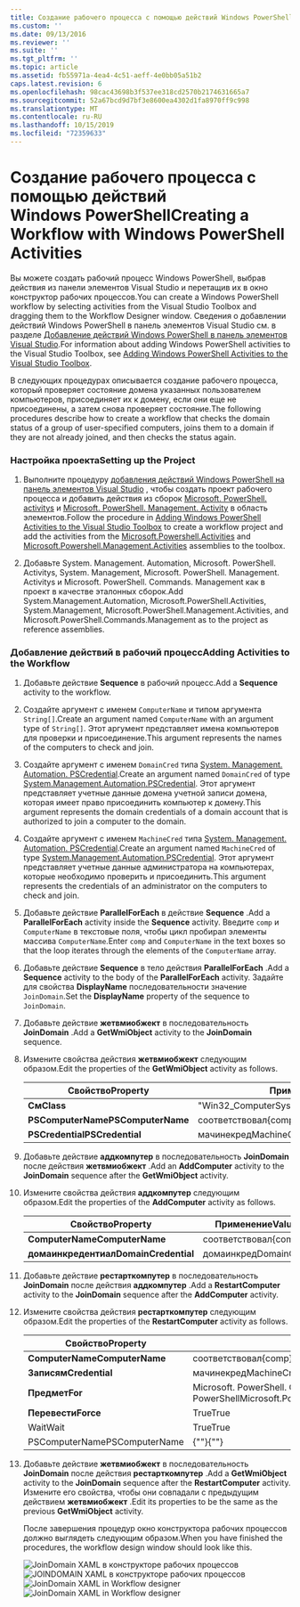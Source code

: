 ```yaml
---
title: Создание рабочего процесса с помощью действий Windows PowerShell | Документация Майкрософт
ms.custom: ''
ms.date: 09/13/2016
ms.reviewer: ''
ms.suite: ''
ms.tgt_pltfrm: ''
ms.topic: article
ms.assetid: fb55971a-4ea4-4c51-aeff-4e0bb05a51b2
caps.latest.revision: 6
ms.openlocfilehash: 98cac43698b3f537ee318cd2570b2174631665a7
ms.sourcegitcommit: 52a67bcd9d7bf3e8600ea4302d1fa8970ff9c998
ms.translationtype: MT
ms.contentlocale: ru-RU
ms.lasthandoff: 10/15/2019
ms.locfileid: "72359633"
---
```

# <a name="creating-a-workflow-with-windows-powershell-activities"></a><span data-ttu-id="08d97-102">Создание рабочего процесса с помощью действий Windows PowerShell</span><span class="sxs-lookup"><span data-stu-id="08d97-102">Creating a Workflow with Windows PowerShell Activities</span></span>

<span data-ttu-id="08d97-103">Вы можете создать рабочий процесс Windows PowerShell, выбрав действия из панели элементов Visual Studio и перетащив их в окно конструктор рабочих процессов.</span><span class="sxs-lookup"><span data-stu-id="08d97-103">You can create a Windows PowerShell workflow by selecting activities from the Visual Studio Toolbox and dragging them to the Workflow Designer window.</span></span> <span data-ttu-id="08d97-104">Сведения о добавлении действий Windows PowerShell в панель элементов Visual Studio см. в разделе [Добавление действий Windows PowerShell в панель элементов Visual Studio](./adding-windows-powershell-activities-to-the-visual-studio-toolbox.md).</span><span class="sxs-lookup"><span data-stu-id="08d97-104">For information about adding Windows PowerShell activities to the Visual Studio Toolbox, see [Adding Windows PowerShell Activities to the Visual Studio Toolbox](./adding-windows-powershell-activities-to-the-visual-studio-toolbox.md).</span></span>

<span data-ttu-id="08d97-105">В следующих процедурах описывается создание рабочего процесса, который проверяет состояние домена указанных пользователем компьютеров, присоединяет их к домену, если они еще не присоединены, а затем снова проверяет состояние.</span><span class="sxs-lookup"><span data-stu-id="08d97-105">The following procedures describe how to create a workflow that checks the domain status of a group of user-specified computers, joins them to a domain if they are not already joined, and then checks the status again.</span></span>

### <a name="setting-up-the-project"></a><span data-ttu-id="08d97-106">Настройка проекта</span><span class="sxs-lookup"><span data-stu-id="08d97-106">Setting up the Project</span></span>

1. <span data-ttu-id="08d97-107">Выполните процедуру [добавления действий Windows PowerShell на панель элементов Visual Studio](./adding-windows-powershell-activities-to-the-visual-studio-toolbox.md) , чтобы создать проект рабочего процесса и добавить действия из сборок [Microsoft. PowerShell. activitys](/dotnet/api/Microsoft.PowerShell.Activities) и [Microsoft. PowerShell. Management. Activity](/dotnet/api/Microsoft.PowerShell.Management.Activities) в область элементов.</span><span class="sxs-lookup"><span data-stu-id="08d97-107">Follow the procedure in [Adding Windows PowerShell Activities to the Visual Studio Toolbox](./adding-windows-powershell-activities-to-the-visual-studio-toolbox.md) to create a workflow project and add the activities from the [Microsoft.Powershell.Activities](/dotnet/api/Microsoft.PowerShell.Activities) and [Microsoft.Powershell.Management.Activities](/dotnet/api/Microsoft.PowerShell.Management.Activities) assemblies to the toolbox.</span></span>

2. <span data-ttu-id="08d97-108">Добавьте System. Management. Automation, Microsoft. PowerShell. Activitys, System. Management, Microsoft. PowerShell. Management. Activitys и Microsoft. PowerShell. Commands. Management как в проект в качестве эталонных сборок.</span><span class="sxs-lookup"><span data-stu-id="08d97-108">Add System.Management.Automation, Microsoft.PowerShell.Activities, System.Management, Microsoft.PowerShell.Management.Activities, and Microsoft.PowerShell.Commands.Management as to the project as reference assemblies.</span></span>

### <a name="adding-activities-to-the-workflow"></a><span data-ttu-id="08d97-109">Добавление действий в рабочий процесс</span><span class="sxs-lookup"><span data-stu-id="08d97-109">Adding Activities to the Workflow</span></span>

1. <span data-ttu-id="08d97-110">Добавьте действие **Sequence** в рабочий процесс.</span><span class="sxs-lookup"><span data-stu-id="08d97-110">Add a **Sequence** activity to the workflow.</span></span>

2. <span data-ttu-id="08d97-111">Создайте аргумент с именем `ComputerName` и типом аргумента `String[]`.</span><span class="sxs-lookup"><span data-stu-id="08d97-111">Create an argument named `ComputerName` with an argument type of `String[]`.</span></span> <span data-ttu-id="08d97-112">Этот аргумент представляет имена компьютеров для проверки и присоединение.</span><span class="sxs-lookup"><span data-stu-id="08d97-112">This argument represents the names of the computers to check and join.</span></span>

3. <span data-ttu-id="08d97-113">Создайте аргумент с именем `DomainCred` типа [System. Management. Automation. PSCredential](/dotnet/api/System.Management.Automation.PSCredential).</span><span class="sxs-lookup"><span data-stu-id="08d97-113">Create an argument named `DomainCred` of type [System.Management.Automation.PSCredential](/dotnet/api/System.Management.Automation.PSCredential).</span></span> <span data-ttu-id="08d97-114">Этот аргумент представляет учетные данные домена учетной записи домена, которая имеет право присоединить компьютер к домену.</span><span class="sxs-lookup"><span data-stu-id="08d97-114">This argument represents the domain credentials of a domain account that is authorized to join a computer to the domain.</span></span>

4. <span data-ttu-id="08d97-115">Создайте аргумент с именем `MachineCred` типа [System. Management. Automation. PSCredential](/dotnet/api/System.Management.Automation.PSCredential).</span><span class="sxs-lookup"><span data-stu-id="08d97-115">Create an argument named `MachineCred` of type [System.Management.Automation.PSCredential](/dotnet/api/System.Management.Automation.PSCredential).</span></span> <span data-ttu-id="08d97-116">Этот аргумент представляет учетные данные администратора на компьютерах, которые необходимо проверить и присоединить.</span><span class="sxs-lookup"><span data-stu-id="08d97-116">This argument represents the credentials of an administrator on the computers to check and join.</span></span>

5. <span data-ttu-id="08d97-117">Добавьте действие **ParallelForEach** в действие **Sequence** .</span><span class="sxs-lookup"><span data-stu-id="08d97-117">Add a **ParallelForEach** activity inside the **Sequence** activity.</span></span> <span data-ttu-id="08d97-118">Введите `comp` и `ComputerName` в текстовые поля, чтобы цикл пробирал элементы массива `ComputerName`.</span><span class="sxs-lookup"><span data-stu-id="08d97-118">Enter `comp` and `ComputerName` in the text boxes so that the loop iterates through the elements of the `ComputerName` array.</span></span>

6. <span data-ttu-id="08d97-119">Добавьте действие **Sequence** в тело действия **ParallelForEach** .</span><span class="sxs-lookup"><span data-stu-id="08d97-119">Add a **Sequence** activity to the body of the **ParallelForEach** activity.</span></span> <span data-ttu-id="08d97-120">Задайте для свойства **DisplayName** последовательности значение `JoinDomain`.</span><span class="sxs-lookup"><span data-stu-id="08d97-120">Set the **DisplayName** property of the sequence to `JoinDomain`.</span></span>

7. <span data-ttu-id="08d97-121">Добавьте действие **жетвмиобжект** в последовательность **JoinDomain** .</span><span class="sxs-lookup"><span data-stu-id="08d97-121">Add a **GetWmiObject** activity to the **JoinDomain** sequence.</span></span>

8. <span data-ttu-id="08d97-122">Измените свойства действия **жетвмиобжект** следующим образом.</span><span class="sxs-lookup"><span data-stu-id="08d97-122">Edit the properties of the **GetWmiObject** activity as follows.</span></span>

   |<span data-ttu-id="08d97-123">Свойство</span><span class="sxs-lookup"><span data-stu-id="08d97-123">Property</span></span>|<span data-ttu-id="08d97-124">Применение</span><span class="sxs-lookup"><span data-stu-id="08d97-124">Value</span></span>|
   |--------------|-----------|
   |<span data-ttu-id="08d97-125">**См**</span><span class="sxs-lookup"><span data-stu-id="08d97-125">**Class**</span></span>|<span data-ttu-id="08d97-126">"Win32_ComputerSystem"</span><span class="sxs-lookup"><span data-stu-id="08d97-126">"Win32_ComputerSystem"</span></span>|
   |<span data-ttu-id="08d97-127">**PSComputerName**</span><span class="sxs-lookup"><span data-stu-id="08d97-127">**PSComputerName**</span></span>|<span data-ttu-id="08d97-128">соответствовал</span><span class="sxs-lookup"><span data-stu-id="08d97-128">{comp}</span></span>|
   |<span data-ttu-id="08d97-129">**PSCredential**</span><span class="sxs-lookup"><span data-stu-id="08d97-129">**PSCredential**</span></span>|<span data-ttu-id="08d97-130">мачинекред</span><span class="sxs-lookup"><span data-stu-id="08d97-130">MachineCred</span></span>|

9. <span data-ttu-id="08d97-131">Добавьте действие **аддкомпутер** в последовательность **JoinDomain** после действия **жетвмиобжект** .</span><span class="sxs-lookup"><span data-stu-id="08d97-131">Add an **AddComputer** activity to the **JoinDomain** sequence after the **GetWmiObject** activity.</span></span>

10. <span data-ttu-id="08d97-132">Измените свойства действия **аддкомпутер** следующим образом.</span><span class="sxs-lookup"><span data-stu-id="08d97-132">Edit the properties of the **AddComputer** activity as follows.</span></span>

    |<span data-ttu-id="08d97-133">Свойство</span><span class="sxs-lookup"><span data-stu-id="08d97-133">Property</span></span>|<span data-ttu-id="08d97-134">Применение</span><span class="sxs-lookup"><span data-stu-id="08d97-134">Value</span></span>|
    |--------------|-----------|
    |<span data-ttu-id="08d97-135">**ComputerName**</span><span class="sxs-lookup"><span data-stu-id="08d97-135">**ComputerName**</span></span>|<span data-ttu-id="08d97-136">соответствовал</span><span class="sxs-lookup"><span data-stu-id="08d97-136">{comp}</span></span>|
    |<span data-ttu-id="08d97-137">**домаинкредентиал**</span><span class="sxs-lookup"><span data-stu-id="08d97-137">**DomainCredential**</span></span>|<span data-ttu-id="08d97-138">домаинкред</span><span class="sxs-lookup"><span data-stu-id="08d97-138">DomainCred</span></span>|

11. <span data-ttu-id="08d97-139">Добавьте действие **рестарткомпутер** в последовательность **JoinDomain** после действия **аддкомпутер** .</span><span class="sxs-lookup"><span data-stu-id="08d97-139">Add a **RestartComputer** activity to the **JoinDomain** sequence after the **AddComputer** activity.</span></span>

12. <span data-ttu-id="08d97-140">Измените свойства действия **рестарткомпутер** следующим образом.</span><span class="sxs-lookup"><span data-stu-id="08d97-140">Edit the properties of the **RestartComputer** activity as follows.</span></span>

    |<span data-ttu-id="08d97-141">Свойство</span><span class="sxs-lookup"><span data-stu-id="08d97-141">Property</span></span>|<span data-ttu-id="08d97-142">Применение</span><span class="sxs-lookup"><span data-stu-id="08d97-142">Value</span></span>|
    |--------------|-----------|
    |<span data-ttu-id="08d97-143">**ComputerName**</span><span class="sxs-lookup"><span data-stu-id="08d97-143">**ComputerName**</span></span>|<span data-ttu-id="08d97-144">соответствовал</span><span class="sxs-lookup"><span data-stu-id="08d97-144">{comp}</span></span>|
    |<span data-ttu-id="08d97-145">**Записям**</span><span class="sxs-lookup"><span data-stu-id="08d97-145">**Credential**</span></span>|<span data-ttu-id="08d97-146">мачинекред</span><span class="sxs-lookup"><span data-stu-id="08d97-146">MachineCred</span></span>|
    |<span data-ttu-id="08d97-147">**Предмет**</span><span class="sxs-lookup"><span data-stu-id="08d97-147">**For**</span></span>|<span data-ttu-id="08d97-148">Microsoft. PowerShell. Commands. Ваитфорсервицетипес. PowerShell</span><span class="sxs-lookup"><span data-stu-id="08d97-148">Microsoft.PowerShell.Commands.WaitForServiceTypes.PowerShell</span></span>|
    |<span data-ttu-id="08d97-149">**Перевести**</span><span class="sxs-lookup"><span data-stu-id="08d97-149">**Force**</span></span>|<span data-ttu-id="08d97-150">True</span><span class="sxs-lookup"><span data-stu-id="08d97-150">True</span></span>|
    |<span data-ttu-id="08d97-151">Wait</span><span class="sxs-lookup"><span data-stu-id="08d97-151">Wait</span></span>|<span data-ttu-id="08d97-152">True</span><span class="sxs-lookup"><span data-stu-id="08d97-152">True</span></span>|
    |<span data-ttu-id="08d97-153">PSComputerName</span><span class="sxs-lookup"><span data-stu-id="08d97-153">PSComputerName</span></span>|<span data-ttu-id="08d97-154">{""}</span><span class="sxs-lookup"><span data-stu-id="08d97-154">{""}</span></span>|

13. <span data-ttu-id="08d97-155">Добавьте действие **жетвмиобжект** в последовательность **JoinDomain** после действия **рестарткомпутер** .</span><span class="sxs-lookup"><span data-stu-id="08d97-155">Add a **GetWmiObject** activity to the **JoinDomain** sequence after the **RestartComputer** activity.</span></span> <span data-ttu-id="08d97-156">Измените его свойства, чтобы они совпадали с предыдущим действием **жетвмиобжект** .</span><span class="sxs-lookup"><span data-stu-id="08d97-156">Edit its properties to be the same as the previous **GetWmiObject** activity.</span></span>

    <span data-ttu-id="08d97-157">После завершения процедур окно конструктора рабочих процессов должно выглядеть следующим образом.</span><span class="sxs-lookup"><span data-stu-id="08d97-157">When you have finished the procedures, the workflow design window should look like this.</span></span>

    <span data-ttu-id="08d97-158">![JoinDomain XAML в конструкторе рабочих процессов](../media/joindomainworkflow.png)
    ![JOINDOMAIN XAML в конструкторе рабочих процессов](../media/joindomainworkflow.png "жоиндомаинворкфлов")</span><span class="sxs-lookup"><span data-stu-id="08d97-158">![JoinDomain XAML in Workflow designer](../media/joindomainworkflow.png)
![JoinDomain XAML in Workflow designer](../media/joindomainworkflow.png "JoinDomainWorkflow")</span></span>